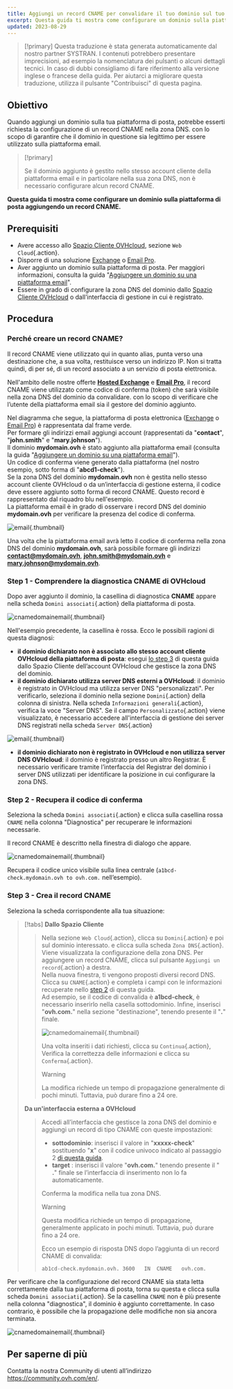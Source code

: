 ```yaml
---
title: Aggiungi un record CNAME per convalidare il tuo dominio sul tuo servizio di posta
excerpt: Questa guida ti mostra come configurare un dominio sulla piattaforma di posta aggiungendo un record CNAME
updated: 2023-08-29
---
```


> [!primary]
> Questa traduzione è stata generata automaticamente dal nostro partner SYSTRAN. I contenuti potrebbero presentare imprecisioni, ad esempio la nomenclatura dei pulsanti o alcuni dettagli tecnici. In caso di dubbi consigliamo di fare riferimento alla versione inglese o francese della guida. Per aiutarci a migliorare questa traduzione, utilizza il pulsante "Contribuisci" di questa pagina.
>

## Obiettivo

Quando aggiungi un dominio sulla tua piattaforma di posta, potrebbe esserti richiesta la configurazione di un record CNAME nella zona DNS. con lo scopo di garantire che il dominio in questione sia legittimo per essere utilizzato sulla piattaforma email.

> [!primary]
>
> Se il dominio aggiunto è gestito nello stesso account cliente della piattaforma email e in particolare nella sua zona DNS, non è necessario configurare alcun record CNAME.

**Questa guida ti mostra come configurare un dominio sulla piattaforma di posta aggiungendo un record CNAME.**

## Prerequisiti

- Avere accesso allo [Spazio Cliente OVHcloud](https://www.ovh.com/auth/?action=gotomanager&from=https://www.ovh.it/&ovhSubsidiary=it), sezione `Web Cloud`{.action}.
- Disporre di una soluzione [Exchange](https://www.ovhcloud.com/it/emails/) o [Email Pro](https://www.ovhcloud.com/it/emails/email-pro/).
- Aver aggiunto un dominio sulla piattaforma di posta. Per maggiori informazioni, consulta la guida "[Aggiungere un dominio su una piattaforma email](exchange_adding_domain1.)".
- Essere in grado di configurare la zona DNS del dominio dallo [Spazio Cliente OVHcloud](dns_zone_edit1.) o dall’interfaccia di gestione in cui è registrato.

## Procedura

### Perché creare un record CNAME?

Il record CNAME viene utilizzato qui in quanto alias, punta verso una destinazione che, a sua volta, restituisce verso un indirizzo IP. Non si tratta quindi, di per sé, di un record associato a un servizio di posta elettronica.

Nell'ambito delle nostre offerte [**Hosted Exchange**](https://www.ovhcloud.com/it/emails/hosted-exchange/) e [**Email Pro**](https://www.ovhcloud.com/it/emails/email-pro/), il record CNAME viene utilizzato come codice di conferma (token) che sarà visibile nella zona DNS del dominio da convalidare. con lo scopo di verificare che l’utente della piattaforma email sia il gestore del dominio aggiunto.

Nel diagramma che segue, la piattaforma di posta elettronica ([Exchange](https://www.ovhcloud.com/it/emails/) o [Email Pro](https://www.ovhcloud.com/it/emails/email-pro/)) è rappresentata dal frame verde.<br>
Per formare gli indirizzi email aggiungi account (rappresentati da "**contact**", "**john.smith**" e "**mary.johnson**").<br>
Il dominio **mydomain.ovh** è stato aggiunto alla piattaforma email (consulta la guida "[Aggiungere un dominio su una piattaforma email](exchange_adding_domain1.)").<br>
Un codice di conferma viene generato dalla piattaforma (nel nostro esempio, sotto forma di "**abcd1-check**").<br>
Se la zona DNS del dominio **mydomain.ovh** non è gestita nello stesso account cliente OVHcloud o da un’interfaccia di gestione esterna, il codice deve essere aggiunto sotto forma di record CNAME. Questo record è rappresentato dal riquadro blu nell'esempio.<br>
La piattaforma email è in grado di osservare i record DNS del dominio **mydomain.ovh** per verificare la presenza del codice di conferma.

![email](email-dns-conf-cname01.png){.thumbnail}

Una volta che la piattaforma email avrà letto il codice di conferma nella zona DNS del dominio **mydomain.ovh**, sarà possibile formare gli indirizzi **contact@mydomain.ovh**, **john.smith@mydomain.ovh** e **mary.johnson@mydomain.ovh**.

### Step 1 - Comprendere la diagnostica CNAME di OVHcloud <a name="step1"></a>

Dopo aver aggiunto il dominio, la casellina di diagnostica **CNAME** appare nella scheda `Domini associati`{.action} della piattaforma di posta.

![cnamedomainemail](cname_exchange_diagnostic.png){.thumbnail}

Nell'esempio precedente, la casellina è rossa. Ecco le possibili ragioni di questa diagnosi:

- **il dominio dichiarato non è associato allo stesso account cliente OVHcloud della piattaforma di posta**: esegui [lo step 3](exchange_dns_cname_#step3.) di questa guida dallo Spazio Cliente dell’account OVHcloud che gestisce la zona DNS del dominio.
- **il dominio dichiarato utilizza server DNS esterni a OVHcloud**: il dominio è registrato in OVHcloud ma utilizza server DNS "personalizzati". Per verificarlo, seleziona il dominio nella sezione `Domini`{.action} della colonna di sinistra. Nella scheda `Informazioni generali`{.action}, verifica la voce "Server DNS". Se il campo `Personalizzato`{.action} viene visualizzato, è necessario accedere all'interfaccia di gestione dei server DNS registrati nella scheda `Server DNS`{.action}

![email](email-dns-conf-cname02.png){.thumbnail}

- **il dominio dichiarato non è registrato in OVHcloud e non utilizza server DNS OVHcloud**: il dominio è registrato presso un altro Registrar. È necessario verificare tramite l’interfaccia del Registrar del dominio i server DNS utilizzati per identificare la posizione in cui configurare la zona DNS.

### Step 2 - Recupera il codice di conferma <a name="step2"></a>

Seleziona la scheda `Domini associati`{.action} e clicca sulla casellina rossa `CNAME` nella colonna "Diagnostica" per recuperare le informazioni necessarie.

Il record CNAME è descritto nella finestra di dialogo che appare.

![cnamedomainemail](cname_exchange_informations.png){.thumbnail}

Recupera il codice unico visibile sulla linea centrale (`a1bcd-check.mydomain.ovh to ovh.com.` nell’esempio).

### Step 3 - Crea il record CNAME <a name="step3"></a>

Seleziona la scheda corrispondente alla tua situazione:

> [!tabs]
> **Dallo Spazio Cliente**
>> Nella sezione `Web Cloud`{.action}, clicca su `Domini`{.action} e poi sul dominio interessato. e clicca sulla scheda `Zona DNS`{.action}.<br>
>> Viene visualizzata la configurazione della zona DNS. Per aggiungere un record CNAME, clicca sul pulsante `Aggiungi un record`{.action} a destra.<br>
>> Nella nuova finestra, ti vengono proposti diversi record DNS. Clicca su `CNAME`{.action} e completa i campi con le informazioni recuperate nello [step 2](exchange_dns_cname_#step2.) di questa guida.<br>
>> Ad esempio, se il codice di convalida è **a1bcd-check**, è necessario inserirlo nella casella sottodominio. Infine, inserisci "**ovh.com.**" nella sezione "destinazione", tenendo presente il "**.**" finale.
>>
>> ![cnamedomainemail](cname_add_entry_dns_zone.png){.thumbnail}
>>
>> Una volta inseriti i dati richiesti, clicca su `Continua`{.action}, Verifica la correttezza delle informazioni e clicca su `Conferma`{.action}.<br>
>>
>> > [!warning]
>> >
>> > La modifica richiede un tempo di propagazione generalmente di pochi minuti. Tuttavia, può durare fino a 24 ore.
>>
> **Da un'interfaccia esterna a OVHcloud**
>>
>> Accedi all’interfaccia che gestisce la zona DNS del dominio e aggiungi un record di tipo CNAME con queste impostazioni:
>>
>> - **sottodominio**: inserisci il valore in "**xxxxx-check**" sostituendo "**x**" con il codice univoco indicato al passaggio 2 [di questa guida](exchange_dns_cname_#step2.).
>> - **target** : inserisci il valore "**ovh.com.**" tenendo presente il " **.**" finale se l’interfaccia di inserimento non lo fa automaticamente.
>>
>> Conferma la modifica nella tua zona DNS.
>>
>> > [!warning]
>> >
>> > Questa modifica richiede un tempo di propagazione, generalmente applicato in pochi minuti. Tuttavia, può durare fino a 24 ore.
>> >
>>
>> Ecco un esempio di risposta DNS dopo l’aggiunta di un record CNAME di convalida:
>>
>> ```bash
>> ab1cd-check.mydomain.ovh. 3600	IN	CNAME	ovh.com.
>> ```

Per verificare che la configurazione del record CNAME sia stata letta correttamente dalla tua piattaforma di posta, torna su questa e clicca sulla scheda `Domini associati`{.action}. Se la casellina `CNAME` non è più presente nella colonna "diagnostica", il dominio è aggiunto correttamente. In caso contrario, è possibile che la propagazione delle modifiche non sia ancora terminata.

![cnamedomainemail](cname_exchange_diagnostic_green.png){.thumbnail}

## Per saperne di più

Contatta la nostra Community di utenti all’indirizzo <https://community.ovh.com/en/>.